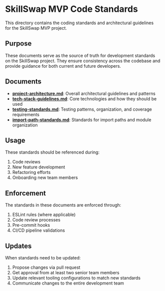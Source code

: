 # SkillSwap MVP Code Standards

This directory contains the coding standards and architectural guidelines for the SkillSwap MVP project.

## Purpose

These documents serve as the source of truth for development standards on the SkillSwap project. They ensure consistency across the codebase and provide guidance for both current and future developers.

## Documents

- **[project-architecture.md](./project-architecture.md)**: Overall architectural guidelines and patterns
- **[tech-stack-guidelines.md](./tech-stack-guidelines.md)**: Core technologies and how they should be used
- **[testing-standards.md](./testing-standards.md)**: Testing patterns, organization, and coverage requirements
- **[import-path-standards.md](./import-path-standards.md)**: Standards for import paths and module organization

## Usage

These standards should be referenced during:

1. Code reviews
2. New feature development
3. Refactoring efforts
4. Onboarding new team members

## Enforcement

The standards in these documents are enforced through:

1. ESLint rules (where applicable)
2. Code review processes
3. Pre-commit hooks
4. CI/CD pipeline validations

## Updates

When standards need to be updated:

1. Propose changes via pull request
2. Get approval from at least two senior team members
3. Update relevant tooling configurations to match new standards
4. Communicate changes to the entire development team
